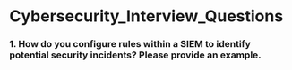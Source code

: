 # Cybersecurity_Interview_Questions

### 1. How do you configure rules within a SIEM to identify potential security incidents? Please provide an example.
